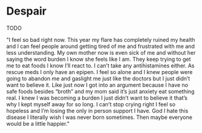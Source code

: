 # Despair

TODO

"I feel so bad right now. This year my flare has completely ruined my health and
I can feel people around getting tired of me and frustrated with me and less
understanding. My own mother now is even sick of me and without her saying the
word burden I know she feels like I am. They keep trying to get me to eat foods
I know I’ll react to. I can’t take any antihistamines either. As rescue meds I
only have an epipen. I feel so alone and I knew people were going to abandon me
and gaslight me just like the doctors but I just didn’t want to believe it. Like
just now I got into an argument because I have no safe foods besides “broth” and
my mom said it’s just anxiety eat something real. I knew I was becoming a burden
I just didn’t want to believe it that’s why I kept myself away for so long. I
can’t stop crying right I feel so hopeless and I’m losing the only in person
support I have. God I hate this disease I literally wish I was never born
sometimes. Then maybe everyone would be a little happier."
